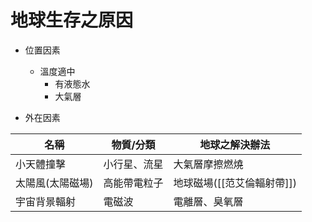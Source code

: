 # 地球生存之原因

- 位置因素
	- 溫度適中
		- 有液態水
		- 大氣層

- 外在因素

| 名稱 | 物質/分類 | 地球之解決辦法 |
|---|---|---|
| 小天體撞擊 | 小行星、流星 | 大氣層摩擦燃燒 |
|  太陽風(太陽磁場) | 高能帶電粒子 | 地球磁場([[范艾倫輻射帶]]) |
| 宇宙背景輻射 | 電磁波 | 電離層、臭氧層 |